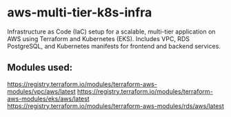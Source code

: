 # aws-multi-tier-k8s-infra
Infrastructure as Code (IaC) setup for a scalable, multi-tier application on AWS using Terraform and Kubernetes (EKS). Includes VPC, RDS PostgreSQL, and Kubernetes manifests for frontend and backend services.

## Modules used:
https://registry.terraform.io/modules/terraform-aws-modules/vpc/aws/latest
https://registry.terraform.io/modules/terraform-aws-modules/eks/aws/latest
https://registry.terraform.io/modules/terraform-aws-modules/rds/aws/latest

